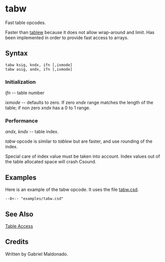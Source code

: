 <!--
id:tabw
category:Signal Generators:Table Access
-->
# tabw
Fast table opcodes.

Faster than [tablew](../../opcodes/tablew) because it does not allow wrap-around and limit. Has been implemented in order to provide fast access to arrays.

## Syntax
``` csound-orc
tabw ksig, kndx, ifn [,ixmode]
tabw asig, andx, ifn [,ixmode]
```

### Initialization

_ifn_ -- table number

_ixmode_ -- defaults to zero.  If zero _xndx_ range matches the length of the table; if non zero _xndx_ has a 0 to 1 range.

### Performance

_andx, kndx_ -- table index.

_tabw_ opcode is similar to _tablew_ but are faster, and use rounding of the index.

Special care of index value must be taken into account. Index values out of the table allocated space will crash Csound.

## Examples

Here is an example of the tabw opcode. It uses the file [tabw.csd](../../examples/tabw.csd).

``` csound-orc title="Example of the tabw opcode." linenums="1"
--8<-- "examples/tabw.csd"
```

## See Also

[Table Access](../../siggen/tableacc)

## Credits

Written by Gabriel Maldonado.
